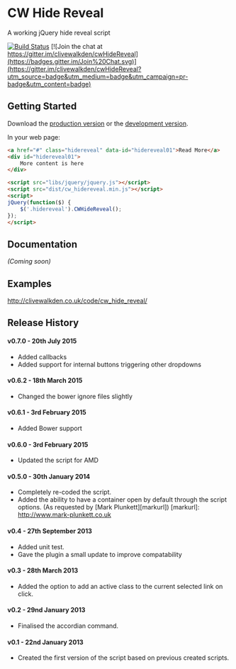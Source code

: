 # CW Hide Reveal

A working jQuery hide reveal script

[![Build Status](https://travis-ci.org/clivewalkden/cwHideReveal.png?branch=master)](https://travis-ci.org/clivewalkden/cwHideReveal)
[![Join the chat at https://gitter.im/clivewalkden/cwHideReveal](https://badges.gitter.im/Join%20Chat.svg)](https://gitter.im/clivewalkden/cwHideReveal?utm_source=badge&utm_medium=badge&utm_campaign=pr-badge&utm_content=badge)

## Getting Started
Download the [production version][min] or the [development version][max].

[min]: https://raw.github.com/clivewalkden/cwHideReveal/master/dist/cw_hidereveal.min.js
[max]: https://raw.github.com/clivewalkden/cwHideReveal/master/dist/cw_hidereveal.js

In your web page:

```html
<a href="#" class="hidereveal" data-id="hidereveal01">Read More</a>
<div id="hidereveal01">
	More content is here
</div>

<script src="libs/jquery/jquery.js"></script>
<script src="dist/cw_hidereveal.min.js"></script>
<script>
jQuery(function($) {
	$('.hidereveal').CWHideReveal();
});
</script>
```

## Documentation
_(Coming soon)_

## Examples
http://clivewalkden.co.uk/code/cw_hide_reveal/

## Release History

#### v0.7.0 - 20th July 2015 ####
* Added callbacks
* Added support for internal buttons triggering other dropdowns

#### v0.6.2 - 18th March 2015 ####
* Changed the bower ignore files slightly

#### v0.6.1 - 3rd February 2015 ####
* Added Bower support

#### v0.6.0 - 3rd February 2015 ####
* Updated the script for AMD

#### v0.5.0 - 30th January 2014 ####
* Completely re-coded the script.
* Added the ability to have a container open by default through the script options. (As requested by [Mark Plunkett][markurl])
[markurl]: http://www.mark-plunkett.co.uk

#### v0.4 - 27th September 2013 ####
* Added unit test.
* Gave the plugin a small update to improve compatability

#### v0.3 - 28th March 2013 ####
* Added the option to add an active class to the current selected link on click.

#### v0.2 - 29nd January 2013 ####
* Finalised the accordian command.

#### v0.1 - 22nd January 2013 ####
* Created the first version of the script based on previous created scripts.

